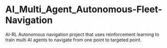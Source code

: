 # AI_Multi_Agent_Autonomous-Fleet-Navigation
AI-RL Autonomous navigation project that uses reinforcement learning to train multi AI agents to navigate from one point to targeted point.

